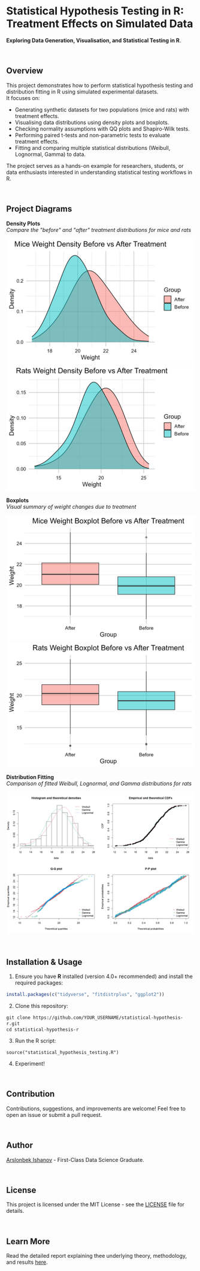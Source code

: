 # Statistical Hypothesis Testing in R: Treatment Effects on Simulated Data

**Exploring Data Generation, Visualisation, and Statistical Testing in R**.

<br>

## Overview

This project demonstrates how to perform statistical hypothesis testing and distribution fitting in R using simulated experimental datasets.  
It focuses on:

- Generating synthetic datasets for two populations (mice and rats) with treatment effects.  
- Visualising data distributions using density plots and boxplots.  
- Checking normality assumptions with QQ plots and Shapiro-Wilk tests.  
- Performing paired t-tests and non-parametric tests to evaluate treatment effects.  
- Fitting and comparing multiple statistical distributions (Weibull, Lognormal, Gamma) to data.  

The project serves as a hands-on example for researchers, students, or data enthusiasts interested in understanding statistical testing workflows in R.

<br>

## Project Diagrams

**Density Plots**  
_Compare the "before" and "after" treatment distributions for mice and rats_  

![Density Plot Mice](images/mice_density.png)  
![Density Plot Rats](images/rats_density.png)  

**Boxplots**  
_Visual summary of weight changes due to treatment_  

![Boxplot Mice](images/mice_boxplot.png)  
![Boxplot Rats](images/rats_boxplot.png)  

**Distribution Fitting**  
_Comparison of fitted Weibull, Lognormal, and Gamma distributions for rats_  

![Distribution Fitting](images/rats_distribution_fitting.png)  

<br>

## Installation & Usage

1. Ensure you have **R** installed (version 4.0+ recommended) and install the required packages:

```R
install.packages(c("tidyverse", "fitdistrplus", "ggplot2"))
```
2. Clone this repository:
```
git clone https://github.com/YOUR_USERNAME/statistical-hypothesis-r.git
cd statistical-hypothesis-r
```
3. Run the R script:
```
source("statistical_hypothesis_testing.R")
```
4. Experiment!

<br>

## Contribution
Contributions, suggestions, and improvements are welcome! Feel free to open an issue or submit a pull request.

<br>

## Author
[Arslonbek Ishanov](https://github.com/Arslan2003) - First-Class Data Science Graduate.

<br>

## License
This project is licensed under the MIT License - see the [LICENSE](LICENSE) file for details.

<br>

## Learn More
Read the detailed report explaining thee underlying theory, methodology, and results [here](Statistical_Hypothesis_Testing-Report.pdf).
